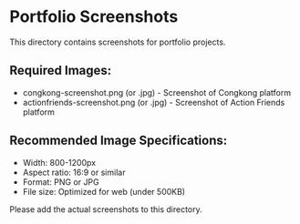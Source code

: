 # Portfolio Screenshots

This directory contains screenshots for portfolio projects.

## Required Images:
- congkong-screenshot.png (or .jpg) - Screenshot of Congkong platform
- actionfriends-screenshot.png (or .jpg) - Screenshot of Action Friends platform

## Recommended Image Specifications:
- Width: 800-1200px
- Aspect ratio: 16:9 or similar
- Format: PNG or JPG
- File size: Optimized for web (under 500KB)

Please add the actual screenshots to this directory.